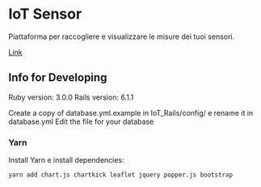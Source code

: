 # IoT Sensor

Piattaforma per raccogliere e visualizzare le misure dei tuoi sensori.

[Link](https://rails-sensor-platform.herokuapp.com)

## Info for Developing

Ruby version: 3.0.0
Rails version: 6.1.1

Create a copy of database.yml.example in IoT_Rails/config/ e rename it in database.yml
Edit the file for your database

### Yarn

Install Yarn e install dependencies:

```bash
yarn add chart.js chartkick leaflet jquery popper.js bootstrap
``` 


